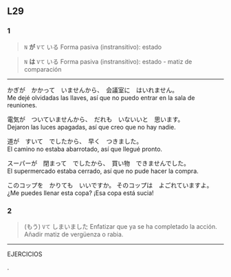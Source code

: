 L29
---


### 1

> ``` N ``` **が** ``` Vて ``` いる
> Forma pasiva (instransitivo): estado

> ``` N ``` **は** ``` Vて ``` いる
> Forma pasiva (instransitivo): estado - matiz de comparación

***

かぎが　かかって　いませんから、　会議室に　はいれません。  
Me dejé olvidadas las llaves, así que no puedo entrar en la sala de reuniones.

電気が　ついていませんから、　だれも　いないいと　思います。  
Dejaron las luces apagadas, así que creo que no hay nadie.

道が　すいて　でしたから、　早く　つきました。  
El camino no estaba abarrotado, así que llegué pronto.

スーパーが　閉まって　でしたから、　買い物　できませんでした。  
El supermercado estaba cerrado, así que no pude hacer la compra.

このコップを　かりても　いいですか。
そのコップは　よごれていますよ。  
¿Me puedes llenar esta copa?
¡Esa copa está sucia!

### 2

> (もう) ``` Vて ``` しまいました
> Enfatizar que ya se ha completado la acción.
> Añadir matiz de vergüenza o rabia.

***

EJERCICIOS


.